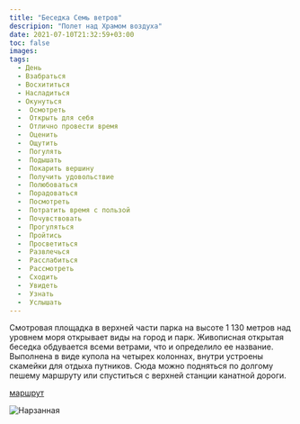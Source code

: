 ```yaml
---
title: "Беседка Семь ветров"
descripion: "Полет над Храмом воздуха"
date: 2021-07-10T21:32:59+03:00
toc: false
images:
tags:
  - День
  - Взабраться
  - Восхититься
  - Насладиться
  - Окунуться
  -  Осмотреть
  -  Открыть для себя
  -  Отлично провести время
  -  Оценить
  -  Ощутить
  -  Погулять
  -  Подышать
  -  Покарить вершину
  -  Получить удовольствие
  -  Полюбоваться
  -  Порадоваться
  -  Посмотреть
  -  Потратить время с пользой
  -  Почувствовать
  -  Прогуляться
  -  Пройтись
  -  Просветиться
  -  Развлечься
  -  Расслабиться
  -  Рассмотреть
  -  Сходить
  -  Увидеть
  -  Узнать
  -  Услышать
---
```


Смотровая площадка в верхней части парка на высоте 1 130 метров над уровнем моря открывает виды на город и парк. Живописная открытая беседка обдувается всеми ветрами, что и определило ее название. Выполнена в виде купола на четырех колоннах, внутри устроены скамейки для отдыха путников. Сюда можно подняться по долгому пешему маршруту или спуститься с верхней станции канатной дороги.

  [маршрут](https://goo.gl/maps/uEzpmFVxDoZCYMBaA)

  ![Нарзанная](/img/besedka-sem-vetrov-700x481.jpg)
